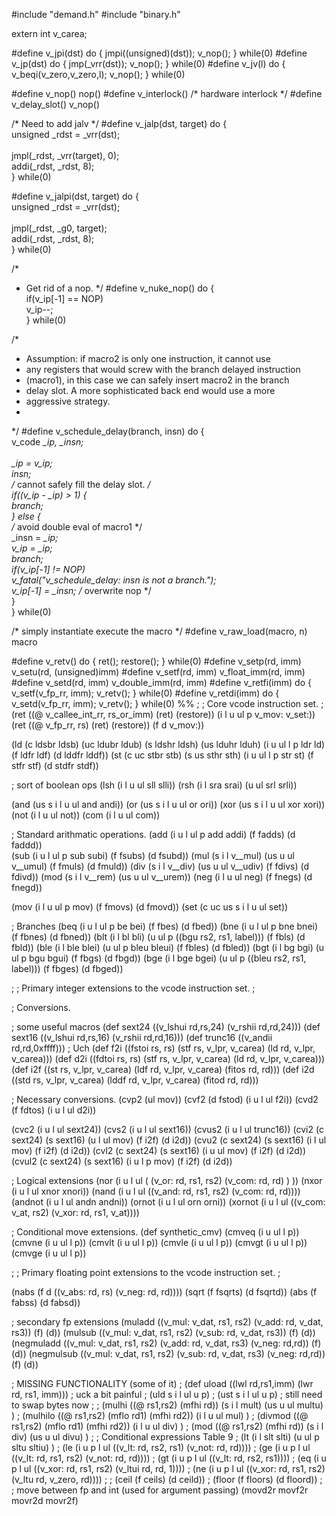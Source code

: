 #include "demand.h"
#include "binary.h"

extern int v_carea;

#define v_jpi(dst)       do { jmpi((unsigned)(dst)); v_nop(); } while(0)
#define v_jp(dst)        do { jmp(_vrr(dst)); v_nop(); } while(0)
#define v_jv(l)		do { v_beqi(v_zero,v_zero,l); v_nop(); } while(0)

#define v_nop() nop()
#define v_interlock()	/* hardware interlock */
#define v_delay_slot()	v_nop()

/* Need to add jalv */
#define v_jalp(dst, target) do { 		\
	unsigned _rdst = _vrr(dst);		\
						\
	jmpl(_rdst, _vrr(target), 0);		\
	addi(_rdst, _rdst, 8);			\
} while(0)

#define v_jalpi(dst, target) do { 		\
	unsigned _rdst = _vrr(dst);		\
						\
	jmpl(_rdst, _g0, target);		\
	addi(_rdst, _rdst, 8);			\
} while(0)

/*
 * Get rid of a nop.
 */
#define v_nuke_nop() do {                               \
        if(v_ip[-1] == NOP)                             \
                v_ip--;                                 \
} while(0)


/* 
 * Assumption: if macro2 is only one instruction, it cannot use
 * any registers that would screw with the branch delayed instruction
 * (macro1), in this case we can safely insert macro2 in the branch
 * delay slot.  A more sophisticated back end would use a more
 * aggressive strategy.
 * 
 */
#define v_schedule_delay(branch, insn) do {		\
	v_code *_ip, _insn;				\
 							\
	_ip = v_ip;					\
	insn;						\
	/* cannot safely fill the delay slot. */	\
	if((v_ip - _ip) > 1) {				\
		branch;					\
	} else {					\
		/* avoid double eval of macro1 */	\
		_insn = *_ip;				\
		v_ip = _ip;				\
		branch;					\
		if(v_ip[-1] != NOP)			\
			v_fatal("v_schedule_delay: insn is not a branch.");\
		v_ip[-1] = _insn; /* overwrite nop */	\
	}						\
} while(0)

/* simply instantiate execute the macro */
#define v_raw_load(macro, n) macro

#define v_retv()  do { ret(); restore(); } while(0)
#define v_setp(rd, imm) v_setu(rd, (unsigned)imm)
#define v_setf(rd, imm) v_float_imm(rd, imm)
#define v_setd(rd, imm) v_double_imm(rd, imm)
#define v_retfi(imm) do { v_setf(v_fp_rr, imm); v_retv(); } while(0)
#define v_retdi(imm) do { v_setd(v_fp_rr, imm); v_retv(); } while(0)
%%
;
; Core vcode instruction set.
;
(ret ((@ v_callee_int_rr, rs_or_imm) (ret) (restore)) (i l u ul p  v_mov: v_set:))
(ret ((@ v_fp_rr, rs) (ret) (restore)) (f d v_mov:))


(ld (c ldsbr ldsb) (uc ldubr ldub) (s ldshr ldsh) (us lduhr lduh) (i u ul l p ldr ld) 
	(f ldfr ldf) (d lddfr lddf))
(st (c uc stbr stb) (s us sthr sth) (i u ul l p str st) (f stfr stf) (d stdfr stdf))

; sort of boolean ops
(lsh (i l u ul sll slli))
(rsh (i l sra srai) (u ul srl srli))

(and (us s i l u ul and andi))
(or (us s i l u ul or ori))
(xor (us s i l u ul xor xori))
(not (i l u ul not))
(com (i l u ul com))

; Standard arithmatic operations.
(add (i u l ul p add addi) (f fadds) (d faddd))  	
(sub (i u l ul p sub subi) (f fsubs) (d fsubd))
(mul (s i l v__mul) (us u ul v__umul) (f fmuls) (d fmuld))
(div (s i l v__div)  (us u ul v__udiv) (f fdivs) (d fdivd))
(mod (s i l v__rem)  (us u ul v__urem))
(neg (i l u ul neg)  (f fnegs) (d fnegd))

(mov (i l u ul p mov) (f fmovs) (d fmovd))
(set (c uc us s i l u ul set))


; Branches
(beq (i u l ul p be bei) (f fbes) (d fbed))
(bne (i u l ul p bne bnei) (f fbnes) (d fbned))
(blt (i l bl bli) (u ul p ((bgu rs2, rs1, label))) (f fbls) (d fbld))
(ble (i l ble blei) (u ul p bleu bleui) (f fbles) (d fbled))
(bgt (i l bg bgi) (u ul p bgu bgui)  (f fbgs) (d fbgd))
(bge (i l bge bgei) (u ul p ((bleu rs2, rs1, label))) (f fbges) (d fbged))

;
; Primary integer extensions to the vcode instruction set.
;

; Conversions.

; some useful macros
(def sext24 ((v_lshui rd,rs,24) (v_rshii rd,rd,24)))
(def sext16 ((v_lshui rd,rs,16) (v_rshii rd,rd,16)))
(def trunc16 ((v_andii rd,rd,0xffff)))
; Uch
(def f2i ((fstoi rs, rs) (stf rs, v_lpr, v_carea) (ld rd, v_lpr, v_carea)))
(def d2i ((fdtoi rs, rs) (stf rs, v_lpr, v_carea) (ld rd, v_lpr, v_carea)))
(def i2f ((st rs, v_lpr, v_carea) (ldf rd, v_lpr, v_carea) (fitos rd, rd)))
(def i2d ((std rs, v_lpr, v_carea) (lddf rd, v_lpr, v_carea) (fitod rd, rd)))

; Necessary conversions.
(cvp2 (ul mov))	
(cvf2 (d fstod) (i u l ul f2i))
(cvd2 (f fdtos) (i u l ul d2i))

(cvc2 (i u l ul sext24))
(cvs2 (i u l ul sext16))
(cvus2 (i u l ul trunc16))
(cvi2 (c sext24) (s sext16) (u l ul mov) (f i2f) (d i2d))
(cvu2 (c sext24) (s sext16) (i l ul mov) (f i2f) (d i2d))
(cvl2 (c sext24) (s sext16) (i u ul mov) (f i2f) (d i2d))
(cvul2 (c sext24) (s sext16) (i u l p mov) (f i2f) (d i2d))

; Logical extensions
(nor (i u l ul ( (v_or: rd, rs1, rs2) (v_com: rd, rd) ) ))
(nxor (i u l ul xnor xnori))
(nand (i u l ul ((v_and: rd, rs1, rs2) (v_com: rd, rd))))
(andnot (i u l ul andn andni))
(ornot (i u l ul orn orni))
(xornot (i u l ul ((v_com: v_at, rs2) (v_xor: rd, rs1, v_at))))

; Conditional move extensions.
(def synthetic_cmv)
(cmveq (i u ul l p))
(cmvne (i u ul l p))
(cmvlt (i u ul l p))
(cmvle (i u ul l p))
(cmvgt (i u ul l p))
(cmvge (i u ul l p))

;
; Primary floating point extensions to the vcode instruction set.
;

(nabs (f d ((v_abs: rd, rs) (v_neg: rd, rd))))
(sqrt (f fsqrts) (d fsqrtd))
(abs (f fabss) (d fabsd))


; secondary fp extensions
(muladd ((v_mul: v_dat, rs1, rs2) (v_add: rd, v_dat, rs3)) (f) (d))
(mulsub ((v_mul: v_dat, rs1, rs2) (v_sub: rd, v_dat, rs3)) (f) (d))
(negmuladd ((v_mul: v_dat, rs1, rs2) (v_add: rd, v_dat, rs3) (v_neg: rd,rd)) (f) (d))
(negmulsub ((v_mul: v_dat, rs1, rs2) (v_sub: rd, v_dat, rs3) (v_neg: rd,rd)) (f) (d))

; MISSING FUNCTIONALITY (some of it)
; 	(def uload ((lwl rd,rs1,imm) (lwr rd, rs1, imm)))
; 		uck a bit painful
; 	(uld s i l ul u p)
; 	(ust s i l ul u p)
; still need to swap bytes now
;
; (mulhi ((@ rs1,rs2) (mfhi rd)) (s i l mult) (us u ul multu) )
; (mulhilo ((@ rs1,rs2) (mflo rd1) (mfhi rd2)) (i l u ul mul) )
; (divmod  ((@ rs1,rs2) (mflo rd1) (mfhi rd2)) (i l u ul div) )
; (mod ((@ rs1,rs2) (mfhi rd)) (s i l div)  (us u ul divu) )
;
; Conditional expressions Table 9
; (lt  (i l slt slti) (u ul p sltu sltiu) )
; (le  (i u p l ul ((v_lt: rd, rs2, rs1) (v_not: rd, rd))))
; (ge  (i u p l ul ((v_lt: rd, rs1, rs2) (v_not: rd, rd))))
; (gt  (i u p l ul ((v_lt: rd, rs2, rs1))))
; (eq  (i u p l ul ((v_xor: rd, rs1, rs2) (v_ltui rd, rd, 1))))
; (ne  (i u p l ul ((v_xor: rd, rs1, rs2) (v_ltu rd, v_zero, rd))))
;
; (ceil (f ceils) (d ceild))
; (floor (f floors) (d floord))
;
; move between fp and int (used for argument passing) (movd2r movf2r movr2d movr2f)
